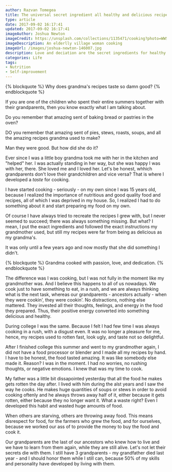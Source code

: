 ```yaml
---
author: Razvan Tomegea
title: The universal secret ingredient all healthy and delicious recipes need
type: article
date: 2017-09-02 16:17:41
updated: 2017-09-02 16:17:41
imageAuthor: Joshua Newton
imageCredit: https://unsplash.com/collections/1135471/cooking?photo=WWSX6yJlh5E
imageDescription: An elderlly village woman cooking
imageUrl: /images/joshua-newton-146007.jpg
description: Love and deciation are the secret ingredients for healthy and delicious recipes.
categories: Life
tags:
- Nutrition
- Self-improvement
---
```

{% blockquote %}
Why does grandma's recipes taste so damn good?
{% endblockquote %}

If you are one of the children who spent their entire summers together with their grandparents, then you know exactly what I am talking about.<!-- more -->

Do you remember that amazing sent of baking bread or pastries in the oven?

DO you remember that amazing sent of pies, stews, roasts, soups, and all the amazing recipes grandma used to make?

Man they were good. But how did she do it?

Ever since I was a little boy grandma took me with her in the kitchen and "helped" her. I was actually standing in her way, but she was happy I was with her, there. She loved me and I loved her. Let's be honest, whhich grandparents don't love their grandchildren and vice versa? That is where I developed a *taste* for cooking.

I have started cooking - seriously - on my own since I was 15 years old, because I realized the importance of nutritious and good quality food and recipes, all of which I was deprived in my house. So, I realized I had to do something about it and start preparing my food on my own.

Of course I have always tried to recreate the recipes I grew with, but I never seemed to succeed; there was always something missing. But what? I mean, I put the exact ingredients and followed the exact instructions my grandmother used, but still my recipes were far from being as delicious as my grandma's.

It was only until a few years ago and now mostly that she did something I didn't.

{% blockquote %}
Grandma cooked with passion, love, and dedication.
{% endblockquote %}

The difference was I was cooking, but I was not fully in the moment like my grandmother was. And I believe this happens to all of us nowadays. We cook just to have something to eat, in a rush, and we are always thinking what is the next task, whereas our grandparents - ancestors actually - when they were cookin', they were cookin'. No distractions, nothing else mattered. They invested all their thoughts, feelings, and energy in the food they prepared. Thus, their positive energy converted into something delicious and healthy.

During college I was the same. Because I felt I had few time I was always cooking in a rush, with a disgust even. It was no longer a pleasure for me, hence, my recipes used to rotten fast, look ugly, and taste not so delightful.

After I finished college this summer and went to my grandmother again, I did not have a food processor or blender and I made all my recipes by hand. I have to be honest, the food tasted amazing. It was like somebody else made it. Reason? I was in the moment. I had no worries, no rushing thoughts, or negative emotions. I knew that was my time to cook.

My father was a little bit dissapointed yesterday that all the food he makes gets rotten the day after. I lived with him during the alst years and I saw the way he cooks. He makes huge quantities of soups or stews in order to avoid cooking oftenly and he always throws away half of it, either because it gets rotten, either because they no longer want it. What a waste right? Even I developed this habit and wasted huge amounts of food.

When others are starving, others are throwing away food. This means disrespect for food, for the farmers who grew the food, and for ourselves, because we worked our ass of to provide the money to buy the food and cook it.

Our grandparents are the last of our ancestors who knew how to live and we have to learn from them again, while they are still alive. Let's not let their secrets die with them. I still have 3 grandparents - my grandfather died last year - and I should honor them while I still can, because 50% of my skills and personality have developed by living with them.

